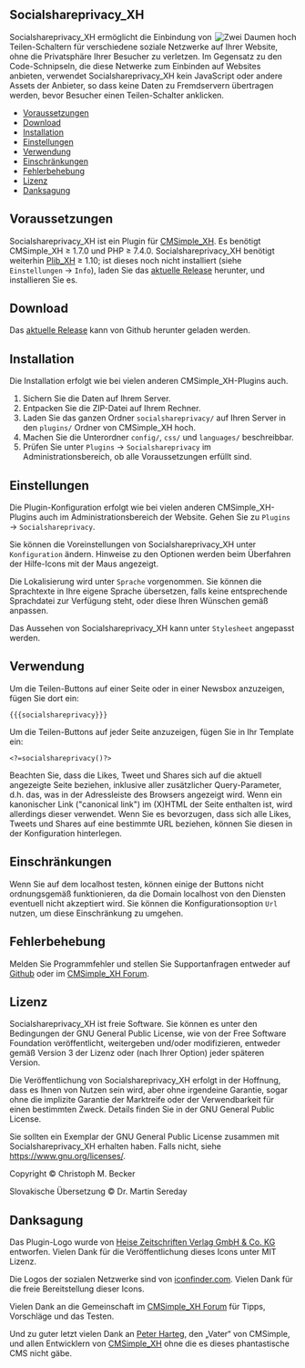 ## Socialshareprivacy_XH

<img src="../socialshareprivacy.png" alt="Zwei Daumen hoch" align="right">

Socialshareprivacy_XH ermöglicht die Einbindung von Teilen-Schaltern für verschiedene
soziale Netzwerke auf Ihrer Website, ohne die Privatsphäre Ihrer Besucher zu verletzen.
Im Gegensatz zu den Code-Schnipseln, die diese Netwerke zum Einbinden auf Websites
anbieten, verwendet Socialshareprivacy_XH kein JavaScript oder andere Assets der
Anbieter, so dass keine Daten zu Fremdservern übertragen werden, bevor Besucher
einen Teilen-Schalter anklicken.

- [Voraussetzungen](#voraussetzungen)
- [Download](#download)
- [Installation](#installation)
- [Einstellungen](#einstellungen)
- [Verwendung](#verwendung)
- [Einschränkungen](#einschränkungen)
- [Fehlerbehebung](#fehlerbehebung)
- [Lizenz](#lizenz)
- [Danksagung](#danksagung)

## Voraussetzungen

Socialshareprivacy_XH ist ein Plugin für [CMSimple_XH](https://cmsimple-xh.org/de/).
Es benötigt CMSimple_XH ≥ 1.7.0 und PHP ≥ 7.4.0.
Socialshareprivacy_XH benötigt weiterhin [Plib_XH](https://github.com/cmb69/plib_xh) ≥ 1.10;
ist dieses noch nicht installiert (siehe `Einstellungen` → `Info`),
laden Sie das [aktuelle Release](https://github.com/cmb69/plib_xh/releases/latest)
herunter, und installieren Sie es.

## Download

Das [aktuelle Release](https://github.com/cmb69/socialshareprivacy_xh/releases/latest)
kann von Github herunter geladen werden.

## Installation

Die Installation erfolgt wie bei vielen anderen CMSimple_XH-Plugins auch.

1. Sichern Sie die Daten auf Ihrem Server.
1. Entpacken Sie die ZIP-Datei auf Ihrem Rechner.
1. Laden Sie das ganzen Ordner `socialshareprivacy/` auf Ihren Server in den
   `plugins/` Ordner von CMSimple_XH hoch.
1. Machen Sie die Unterordner `config/`, `css/` und `languages/` beschreibbar.
1. Prüfen Sie unter `Plugins` → `Socialshareprivacy` im Administrationsbereich,
   ob alle Voraussetzungen erfüllt sind.

## Einstellungen

Die Plugin-Konfiguration erfolgt wie bei vielen anderen CMSimple_XH-Plugins
auch im Administrationsbereich der Website. Gehen Sie zu `Plugins` → `Socialshareprivacy`.

Sie können die Voreinstellungen von Socialshareprivacy_XH unter
`Konfiguration` ändern. Hinweise zu den Optionen werden beim Überfahren der
Hilfe-Icons mit der Maus angezeigt.

Die Lokalisierung wird unter `Sprache` vorgenommen. Sie können die
Sprachtexte in Ihre eigene Sprache übersetzen, falls keine entsprechende
Sprachdatei zur Verfügung steht, oder diese Ihren Wünschen gemäß anpassen.

Das Aussehen von Socialshareprivacy_XH kann unter `Stylesheet` angepasst werden.

## Verwendung

Um die Teilen-Buttons auf einer Seite oder in einer Newsbox anzuzeigen,
fügen Sie dort ein:

    {{{socialshareprivacy}}}

Um die Teilen-Buttons auf jeder Seite anzuzeigen, fügen Sie in Ihr
Template ein:

    <?=socialshareprivacy()?>

Beachten Sie, dass die Likes, Tweet und Shares sich auf die aktuell
angezeigte Seite beziehen, inklusive aller zusätzlicher Query-Parameter, d.h.
das, was in der Adressleiste des Browsers angezeigt wird. Wenn ein kanonischer
Link ("canonical link") im (X)HTML der Seite enthalten ist, wird allerdings
dieser verwendet. Wenn Sie es bevorzugen, dass sich alle Likes, Tweets und
Shares auf eine bestimmte URL beziehen, können Sie diesen in der Konfiguration
hinterlegen.

## Einschränkungen

Wenn Sie auf dem localhost testen, können einige der Buttons nicht
ordnungsgemäß funktionieren, da die Domain localhost von den Diensten eventuell
nicht akzeptiert wird. Sie können die Konfigurationsoption `Url` nutzen, um
diese Einschränkung zu umgehen.

## Fehlerbehebung

Melden Sie Programmfehler und stellen Sie Supportanfragen entweder auf
[Github](https://github.com/cmb69/socialshareprivacy_xh/issues) oder im
[CMSimple_XH Forum](https://cmsimpleforum.com/).

## Lizenz

Socialshareprivacy_XH ist freie Software. Sie können es unter den Bedingungen der
GNU General Public License, wie von der Free Software Foundation
veröffentlicht, weitergeben und/oder modifizieren, entweder gemäß
Version 3 der Lizenz oder (nach Ihrer Option) jeder späteren Version.

Die Veröffentlichung von Socialshareprivacy_XH erfolgt in der Hoffnung, dass es
Ihnen von Nutzen sein wird, aber ohne irgendeine Garantie, sogar ohne
die implizite Garantie der Marktreife oder der Verwendbarkeit für einen
bestimmten Zweck. Details finden Sie in der GNU General Public License.

Sie sollten ein Exemplar der GNU General Public License zusammen mit
Socialshareprivacy_XH erhalten haben. Falls nicht, siehe <https://www.gnu.org/licenses/>.

Copyright © Christoph M. Becker

Slovakische Übersetzung © Dr. Martin Sereday

## Danksagung

Das Plugin-Logo wurde von [Heise Zeitschriften Verlag GmbH & Co. KG](http://www.heise.de/) entworfen.
Vielen Dank für die Veröffentlichung dieses Icons unter MIT Lizenz.

Die Logos der sozialen Netzwerke sind von
[iconfinder.com](https://www.iconfinder.com/search/icons?price=free&category=social-media&q=social+media).
Vielen Dank für die freie Bereitstellung dieser Icons.

Vielen Dank an die Gemeinschaft im [CMSimple_XH Forum](https://www.cmsimpleforum.com/)
für Tipps, Vorschläge und das Testen.

Und zu guter letzt vielen Dank an [Peter Harteg](https://www.harteg.dk/),
den „Vater“ von CMSimple, und allen Entwicklern von [CMSimple_XH](https://www.cmsimple-xh.org/de/)
ohne die es dieses phantastische CMS nicht gäbe.
